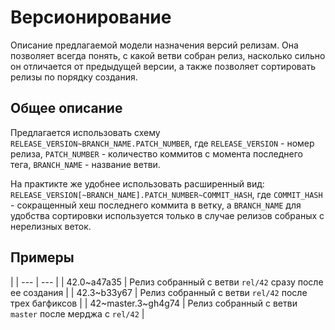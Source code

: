 # Версионирование
Описание предлагаемой модели назначения версий релизам.
Она позволяет всегда понять, с какой ветви собран релиз, насколько сильно он отличается от предыдущей версии, а также позволяет сортировать релизы по порядку создания.

## Общее описание

Предлагается использовать схему `RELEASE_VERSION~BRANCH_NAME.PATCH_NUMBER`, где `RELEASE_VERSION` - номер релиза, `PATCH_NUMBER` - количество коммитов с момента последнего тега, `BRANCH_NAME` - название ветви.

На практикте же удобнее использовать расширенный вид: `RELEASE_VERSION[~BRANCH_NAME].PATCH_NUMBER~COMMIT_HASH`, где `COMMIT_HASH` - сокращенный хеш последнего коммита в ветку, а `BRANCH_NAME` для удобства сортировки используется только в случае релизов собраных с нерелизных веток.

## Примеры

|   |
--- | --- |
|    42.0~a47a35        | Релиз собранный с ветви `rel/42` сразу после ее создания |
|    42.3~b33y67        | Релиз собранный с ветви `rel/42` после трех багфиксов |
|    42~master.3~gh4g74 | Релиз собранный с ветви `master` после мерджа с `rel/42` |



